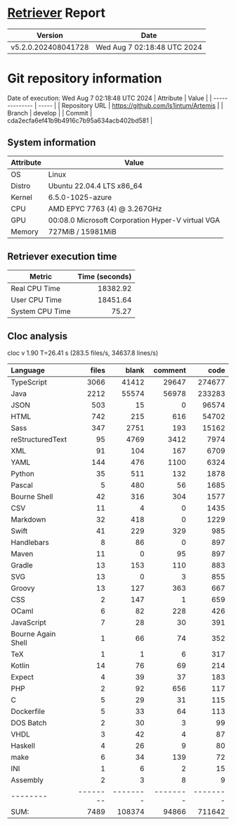 # [Retriever](https://github.com/PalladioSimulator/Palladio-ReverseEngineering-Retriever) Report
| Version | Date |
| ------- | ---- |
| v5.2.0.202408041728 | Wed Aug  7 02:18:48 UTC 2024 |

# Git repository information
Date of execution: Wed Aug  7 02:18:48 UTC 2024
|    Attribute   | Value |
| -------------- | ----- |
| Repository URL | https://github.com/ls1intum/Artemis |
| Branch         | develop |
| Commit         | cda2ecfa6ef41b9b4916c7b95a634acb402bd581 |


## System information
| Attribute | Value |
| --------- | ----- |
| OS | Linux  |
| Distro | Ubuntu 22.04.4 LTS x86_64  |
| Kernel | 6.5.0-1025-azure  |
| CPU | AMD EPYC 7763 (4) @ 3.267GHz  |
| GPU | 00:08.0 Microsoft Corporation Hyper-V virtual VGA  |
| Memory | 727MiB / 15981MiB  |

## Retriever execution time
| Metric | Time (seconds) |
| --- | ---: |
| Real CPU Time | 18382.92 |
| User CPU Time | 18451.64 |
| System CPU Time | 75.27 |
<!--
Explainations:
- __Real CPU Time__: actual time the command has run (can be less than total time spent in user and system mode for multi-threaded processes)
- __User CPU Time__: time the command has spent running in user mode
- __System CPU Time__: time the command has spent running in system or kernel mode
-->

## Cloc analysis
cloc v 1.90  T=26.41 s (283.5 files/s, 34637.8 lines/s)

Language|files|blank|comment|code
:-------|-------:|-------:|-------:|-------:
TypeScript|3066|41412|29647|274677
Java|2212|55574|56978|233283
JSON|503|15|0|96574
HTML|742|215|616|54702
Sass|347|2751|193|15162
reStructuredText|95|4769|3412|7974
XML|91|104|167|6709
YAML|144|476|1100|6324
Python|35|511|132|1878
Pascal|5|480|56|1685
Bourne Shell|42|316|304|1577
CSV|11|4|0|1435
Markdown|32|418|0|1229
Swift|41|229|329|985
Handlebars|8|86|0|897
Maven|11|0|95|897
Gradle|13|153|110|883
SVG|13|0|3|855
Groovy|13|127|363|667
CSS|2|147|1|659
OCaml|6|82|228|426
JavaScript|7|28|30|391
Bourne Again Shell|1|66|74|352
TeX|1|1|6|317
Kotlin|14|76|69|214
Expect|4|39|37|183
PHP|2|92|656|117
C|5|29|31|115
Dockerfile|5|33|64|113
DOS Batch|2|30|3|99
VHDL|3|42|4|87
Haskell|4|26|9|80
make|6|34|139|72
INI|1|6|2|15
Assembly|2|3|8|9
--------|--------|--------|--------|--------
SUM:|7489|108374|94866|711642
